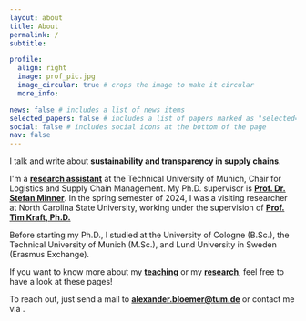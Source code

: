 ```yaml
---
layout: about
title: About
permalink: /
subtitle:  

profile:
  align: right
  image: prof_pic.jpg
  image_circular: true # crops the image to make it circular
  more_info:

news: false # includes a list of news items
selected_papers: false # includes a list of papers marked as "selected={true}"
social: false # includes social icons at the bottom of the page
nav: false
---
```


I talk and write about **sustainability and transparency in supply chains**.

I'm a **[research assistant](https://www.ot.mgt.tum.de/log/team/bloemer/)** at the Technical University of Munich, Chair for Logistics and Supply Chain Management.
My Ph.D. supervisor is [**Prof. Dr. Stefan Minner**](https://www.ot.mgt.tum.de/log/team/minner/).
In the spring semester of 2024, I was a visiting researcher at North Carolina State University, working under the supervision of [**Prof. Tim Kraft, Ph.D.**](https://poole.ncsu.edu/people/tim-kraft/)

Before starting my Ph.D., I studied at the University of Cologne (B.Sc.), the Technical University of Munich (M.Sc.), and Lund University in Sweden (Erasmus Exchange).

If you want to know more about my [**teaching**](/teaching/) or my [**research**](/research/), feel free to have a look at these pages!

To reach out, just send a mail to [**alexander.bloemer@tum.de**](mailto:alexander.bloemer@tum.de) or contact me via <a href="https://www.linkedin.com/in/alexander-bloemer-862357211" title="LinkedIn"><i class="fa-brands fa-linkedin"></i></a>.
